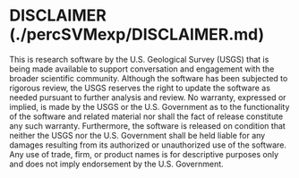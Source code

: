 # DISCLAIMER (./percSVMexp/DISCLAIMER.md)

This is research software by the U.S. Geological Survey (USGS) that is being made available to support conversation and engagement with the broader scientific community. Although the software has been subjected to rigorous review, the USGS reserves the right to update the software as needed pursuant to further analysis and review. No warranty, expressed or implied, is made by the USGS or the U.S. Government as to the functionality of the software and related material nor shall the fact of release constitute any such warranty. Furthermore, the software is released on condition that neither the USGS nor the U.S. Government shall be held liable for any damages resulting from its authorized or unauthorized use of the software. Any use of trade, firm, or product names is for descriptive purposes only and does not imply endorsement by the U.S. Government.
